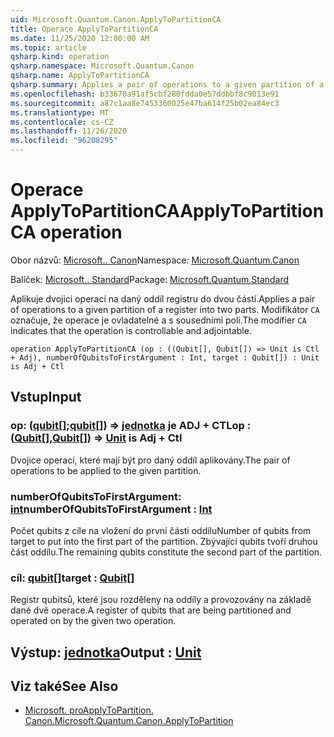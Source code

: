 ```yaml
---
uid: Microsoft.Quantum.Canon.ApplyToPartitionCA
title: Operace ApplyToPartitionCA
ms.date: 11/25/2020 12:00:00 AM
ms.topic: article
qsharp.kind: operation
qsharp.namespace: Microsoft.Quantum.Canon
qsharp.name: ApplyToPartitionCA
qsharp.summary: Applies a pair of operations to a given partition of a register into two parts. The modifier `CA` indicates that the operation is controllable and adjointable.
ms.openlocfilehash: b33670a91af5cbf280fdda0e57ddbbf8c9013e91
ms.sourcegitcommit: a87c1aa8e7453360025e47ba614f25b02ea84ec3
ms.translationtype: MT
ms.contentlocale: cs-CZ
ms.lasthandoff: 11/26/2020
ms.locfileid: "96208295"
---
```

# <a name="applytopartitionca-operation"></a><span data-ttu-id="789f6-102">Operace ApplyToPartitionCA</span><span class="sxs-lookup"><span data-stu-id="789f6-102">ApplyToPartitionCA operation</span></span>

<span data-ttu-id="789f6-103">Obor názvů: [Microsoft.. Canon](xref:Microsoft.Quantum.Canon)</span><span class="sxs-lookup"><span data-stu-id="789f6-103">Namespace: [Microsoft.Quantum.Canon](xref:Microsoft.Quantum.Canon)</span></span>

<span data-ttu-id="789f6-104">Balíček: [Microsoft.. Standard](https://nuget.org/packages/Microsoft.Quantum.Standard)</span><span class="sxs-lookup"><span data-stu-id="789f6-104">Package: [Microsoft.Quantum.Standard](https://nuget.org/packages/Microsoft.Quantum.Standard)</span></span>


<span data-ttu-id="789f6-105">Aplikuje dvojici operací na daný oddíl registru do dvou částí.</span><span class="sxs-lookup"><span data-stu-id="789f6-105">Applies a pair of operations to a given partition of a register into two parts.</span></span>
<span data-ttu-id="789f6-106">Modifikátor `CA` označuje, že operace je ovladatelné a s sousedními poli.</span><span class="sxs-lookup"><span data-stu-id="789f6-106">The modifier `CA` indicates that the operation is controllable and adjointable.</span></span>

```qsharp
operation ApplyToPartitionCA (op : ((Qubit[], Qubit[]) => Unit is Ctl + Adj), numberOfQubitsToFirstArgument : Int, target : Qubit[]) : Unit is Adj + Ctl
```


## <a name="input"></a><span data-ttu-id="789f6-107">Vstup</span><span class="sxs-lookup"><span data-stu-id="789f6-107">Input</span></span>

### <a name="op--qubitqubit--unit--is-adj--ctl"></a><span data-ttu-id="789f6-108">op: ([qubit](xref:microsoft.quantum.lang-ref.qubit)[];[qubit](xref:microsoft.quantum.lang-ref.qubit)[]) => [jednotka](xref:microsoft.quantum.lang-ref.unit)  je ADJ + CTL</span><span class="sxs-lookup"><span data-stu-id="789f6-108">op : ([Qubit](xref:microsoft.quantum.lang-ref.qubit)[],[Qubit](xref:microsoft.quantum.lang-ref.qubit)[]) => [Unit](xref:microsoft.quantum.lang-ref.unit)  is Adj + Ctl</span></span>

<span data-ttu-id="789f6-109">Dvojice operací, které mají být pro daný oddíl aplikovány.</span><span class="sxs-lookup"><span data-stu-id="789f6-109">The pair of operations to be applied to the given partition.</span></span>


### <a name="numberofqubitstofirstargument--int"></a><span data-ttu-id="789f6-110">numberOfQubitsToFirstArgument: [int](xref:microsoft.quantum.lang-ref.int)</span><span class="sxs-lookup"><span data-stu-id="789f6-110">numberOfQubitsToFirstArgument : [Int](xref:microsoft.quantum.lang-ref.int)</span></span>

<span data-ttu-id="789f6-111">Počet qubits z cíle na vložení do první části oddílu</span><span class="sxs-lookup"><span data-stu-id="789f6-111">Number of qubits from target to put into the first part of the partition.</span></span>
<span data-ttu-id="789f6-112">Zbývající qubits tvoří druhou část oddílu.</span><span class="sxs-lookup"><span data-stu-id="789f6-112">The remaining qubits constitute the second part of the partition.</span></span>


### <a name="target--qubit"></a><span data-ttu-id="789f6-113">cíl: [qubit](xref:microsoft.quantum.lang-ref.qubit)[]</span><span class="sxs-lookup"><span data-stu-id="789f6-113">target : [Qubit](xref:microsoft.quantum.lang-ref.qubit)[]</span></span>

<span data-ttu-id="789f6-114">Registr qubitsů, které jsou rozděleny na oddíly a provozovány na základě dané dvě operace.</span><span class="sxs-lookup"><span data-stu-id="789f6-114">A register of qubits that are being partitioned and operated on by the given two operation.</span></span>



## <a name="output--unit"></a><span data-ttu-id="789f6-115">Výstup: [jednotka](xref:microsoft.quantum.lang-ref.unit)</span><span class="sxs-lookup"><span data-stu-id="789f6-115">Output : [Unit](xref:microsoft.quantum.lang-ref.unit)</span></span>



## <a name="see-also"></a><span data-ttu-id="789f6-116">Viz také</span><span class="sxs-lookup"><span data-stu-id="789f6-116">See Also</span></span>

- [<span data-ttu-id="789f6-117">Microsoft. proApplyToPartition. Canon.</span><span class="sxs-lookup"><span data-stu-id="789f6-117">Microsoft.Quantum.Canon.ApplyToPartition</span></span>](xref:Microsoft.Quantum.Canon.ApplyToPartition)